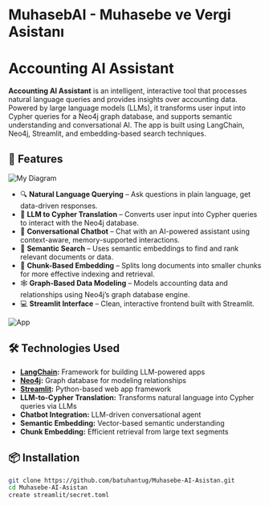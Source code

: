# MuhasebAI - Muhasebe ve Vergi Asistanı

# Accounting AI Assistant

**Accounting AI Assistant** is an intelligent, interactive tool that processes natural language queries and provides insights over accounting data. Powered by large language models (LLMs), it transforms user input into Cypher queries for a Neo4j graph database, and supports semantic understanding and conversational AI. The app is built using LangChain, Neo4j, Streamlit, and embedding-based search techniques.

## 🚀 Features

![My Diagram](images/visualisation01.png)


- 🔍 **Natural Language Querying** – Ask questions in plain language, get data-driven responses.
- 🔄 **LLM to Cypher Translation** – Converts user input into Cypher queries to interact with the Neo4j database.
- 🤖 **Conversational Chatbot** – Chat with an AI-powered assistant using context-aware, memory-supported interactions.
- 🧠 **Semantic Search** – Uses semantic embeddings to find and rank relevant documents or data.
- 🧩 **Chunk-Based Embedding** – Splits long documents into smaller chunks for more effective indexing and retrieval.
- 🕸️ **Graph-Based Data Modeling** – Models accounting data and relationships using Neo4j’s graph database engine.
- 💻 **Streamlit Interface** – Clean, interactive frontend built with Streamlit.

![App](images/muhasebai.png)



## 🛠️ Technologies Used

- **[LangChain](https://www.langchain.com/):** Framework for building LLM-powered apps
- **[Neo4j](https://neo4j.com/):** Graph database for modeling relationships
- **[Streamlit](https://streamlit.io/):** Python-based web app framework
- **LLM-to-Cypher Translation:** Transforms natural language into Cypher queries via LLMs
- **Chatbot Integration:** LLM-driven conversational agent
- **Semantic Embedding:** Vector-based semantic understanding
- **Chunk Embedding:** Efficient retrieval from large text segments

## 📦 Installation

```bash
git clone https://github.com/batuhantug/Muhasebe-AI-Asistan.git
cd Muhasebe-AI-Asistan
create streamlit/secret.toml




